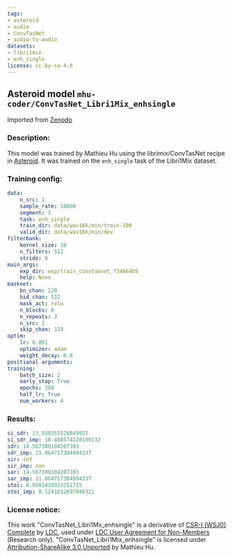 ```yaml
---
tags:
- asteroid
- audio
- ConvTasNet
- audio-to-audio
datasets:
- libri1mix
- enh_single
license: cc-by-sa-4.0
---
```


## Asteroid model `mhu-coder/ConvTasNet_Libri1Mix_enhsingle`
Imported from [Zenodo](https://zenodo.org/record/4301955#.X9cj98Jw0bY)

### Description:
This model was trained by Mathieu Hu using the librimix/ConvTasNet recipe in
[Asteroid](https://github.com/asteroid-team/asteroid).
It was trained on the `enh_single` task of the Libri1Mix dataset. 

### Training config:
```yaml
data:
    n_src: 1
    sample_rate: 16000
    segment: 3
    task: enh_single
    train_dir: data/wav16k/min/train-100
    valid_dir: data/wav16k/min/dev
filterbank:
    kernel_size: 16
    n_filters: 512
    stride: 8
main_args:
    exp_dir: exp/train_convtasnet_f34664b9
    help: None
masknet:
    bn_chan: 128
    hid_chan: 512
    mask_act: relu
    n_blocks: 8
    n_repeats: 3
    n_src: 1
    skip_chan: 128
optim:
    lr: 0.001
    optimizer: adam
    weight_decay: 0.0
positional arguments:
training:
    batch_size: 2
    early_stop: True
    epochs: 200
    half_lr: True
    num_workers: 4
```

### Results:
```yaml
si_sdr: 13.938355526049932
si_sdr_imp: 10.488574220190232
sdr: 14.567380104207393
sdr_imp: 11.064717304994337
sir: inf
sir_imp: nan
sar: 14.567380104207393
sar_imp: 11.064717304994337
stoi: 0.9201010933251715
stoi_imp: 0.1241812697846321 
```

### License notice:
This work "ConvTasNet_Libri1Mx_enhsingle" is a derivative of [CSR-I (WSJ0) Complete](https://catalog.ldc.upenn.edu/LDC93S6A)
by [LDC](https://www.ldc.upenn.edu/), used under [LDC User Agreement for 
Non-Members](https://catalog.ldc.upenn.edu/license/ldc-non-members-agreement.pdf) (Research only). 
"ConvTasNet_Libri1Mix_enhsingle" is licensed under [Attribution-ShareAlike 3.0 Unported](https://creativecommons.org/licenses/by-sa/3.0/)
by Mathieu Hu.
